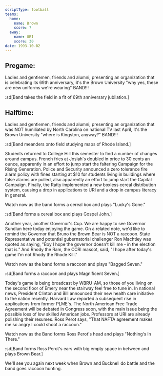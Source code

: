 ```yaml
---
scriptType: football
teams:
  home:
    name: Brown
    score: 7
  away:
    name: URI
    score: 30
date: 1993-10-02
---
```


## Pregame:

Ladies and gentlemen, friends and alumni, presenting an organization that is celebrating its 69th anniversary, it's the Brown University "why yes, these are new uniforms we're wearing" BAND!!!

:sd[Band takes the field in a fit of 69th anniversary jubilation.]

## Halftime:

Ladies and gentlemen, friends and alumni, presenting an organization that was NOT humiliated by North Carolina on national TV last April, it's the Brown University "where is Kingston, anyway?" BAND!!!

:sd[Band meanders onto field studying maps of Rhode Island.]

Students returned to College Hill this semester to find a number of changes around campus. French fries at Josiah's doubled in price to 30 cents an ounce, apparently in an effort to jump start the faltering Campaign for the Rising Generation. Police and Security announced a zero tolerance fire alarm policy with fines starting at $10 for students living in buildings where false alarms are pulled, also apparently an effort to jump start the Capital Campaign. Finally, the Ratty implemented a new boxless cereal distribution system, causing a drop in applications to URI and a drop in campus literacy in general.

Watch now as the band forms a cereal box and plays "Lucky's Gone."

:sd[Band forms a cereal box and plays Gospel John.]

Another year, another Governor's Cup. We are happy to see Governor Sundlun here today enjoying the game. On a related note, we'd like to remind the Governor that Bruno the Brown Bear is NOT a raccoon. State Representative and potential gubernatorial challenger Ron Machtley was quoted as saying, "Boy I hope the governor doesn't kill me - in the election that is." And Rhody the Ram, the CCRI mascot, said, "I hope after today's game I'm not Rhody the Rhode Kill."

Watch now as the band forms a raccoon and plays "Bagged Seven."

:sd[Band forms a raccoon and plays Magnificent Seven.]

Today's game is being broadcast by WBRU-AM, so those of you living on the second floor of Emery near the stairway feel free to tune in. In national news, President Clinton and Bill announced their new health care initiative to the nation recently. Harvard Law reported a subsequent rise in applications from former PLME's. The North American Free Trade Agreement will be debated in Congress soon, with the main issue being the possible loss of low skilled American jobs. Professors at URI are already polishing their resumes. Ross Perot says, "That NAFTA agreement makes me so angry I could shoot a raccoon."

Watch now as the Band forms Ross Perot's head and plays "Nothing's In There."

:sd[Band forms Ross Perot's ears with big empty space in between and plays Brown Bear.]

We'll see you again next week when Brown and Bucknell do battle and the band goes raccoon hunting.
